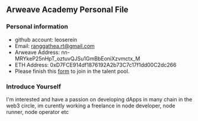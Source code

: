 ## Arweave Academy Personal File

### Personal information

- github account: leoserein
- Email: ranggathea.rt@gmail.com
- Arweave Address: nn-MRYkeP25nHpT_oztuvQJSu1GmBbEoniXzvmctx_M
- ETH Address: 0xD7FCE914df1876192A2b73C7c17f1dd00C2dc266
- Please finish this [form](https://docs.google.com/forms/d/e/1FAIpQLSfWA5fIIcBgmRppm3jNz5vmf9Mai_QMVil-2pO4r7YKn_Zhtw/viewform?usp=sf_link) to join in the talent pool.

### Introduce Yourself
 I'm interested and have a passion on  developing dApps in many chain in the web3 circle, im curently working a freelance in node developer, node runner, node operator etc
